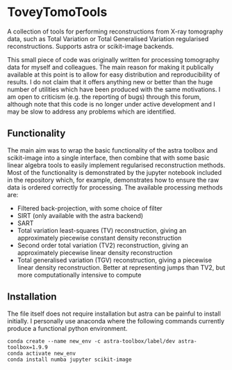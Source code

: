 # ToveyTomoTools
A collection of tools for performing reconstructions from X-ray tomography data, such as Total Variation or Total Generalised Variation regularised reconstructions. Supports astra or scikit-image backends.

This small piece of code was originally written for processing tomography data for myself and colleagues. The main reason for making it publically available at this point is to allow for easy distribution and reproducibility of results. I do not claim that it offers anything new or better than the huge number of utilities which have been produced with the same motivations. I am open to criticism (e.g. the reporting of bugs) through this forum, although note that this code is no longer under active development and I may be slow to address any problems which are identified.

## Functionality
The main aim was to wrap the basic functionality of the astra toolbox and scikit-image into a single interface, then combine that with some basic linear algebra tools to easily implement regularised reconstruction methods. Most of the functionality is demonstrated by the jupyter notebook included in the repository which, for example, demonstrates how to ensure the raw data is ordered correctly for processing. The available processing methods are:
- Filtered back-projection, with some choice of filter
- SIRT (only available with the astra backend)
- SART
- Total variation least-squares (TV) reconstruction, giving an approximately piecewise constant density reconstruction
- Second order total variation (TV2) reconstruction, giving an approximately piecewise linear density reconstruction
- Total generalised variation (TGV) reconstruction, giving a piecewise linear density reconstruction. Better at representing jumps than TV2, but more computationally intensive to compute

## Installation
The file itself does not require installation but astra can be painful to install initially. I personally use anaconda where the following commands currently produce a functional python environment.
```
conda create --name new_env -c astra-toolbox/label/dev astra-toolbox=1.9.9
conda activate new_env
conda install numba jupyter scikit-image
```
